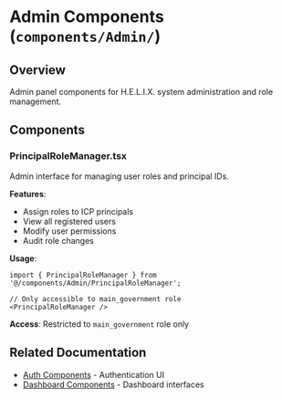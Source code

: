 # Admin Components (`components/Admin/`)

## Overview

Admin panel components for H.E.L.I.X. system administration and role management.

## Components

### PrincipalRoleManager.tsx

Admin interface for managing user roles and principal IDs.

**Features**:
- Assign roles to ICP principals
- View all registered users
- Modify user permissions
- Audit role changes

**Usage**:
```tsx
import { PrincipalRoleManager } from '@/components/Admin/PrincipalRoleManager';

// Only accessible to main_government role
<PrincipalRoleManager />
```

**Access**: Restricted to `main_government` role only

## Related Documentation

- [Auth Components](../Auth/README.md) - Authentication UI
- [Dashboard Components](../Dashboard/README.md) - Dashboard interfaces
